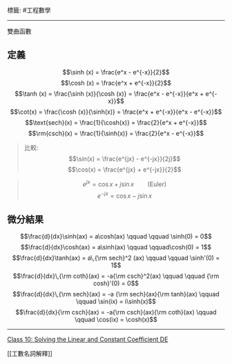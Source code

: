 標籤: #工程數學 

---

雙曲函數

## 定義

$$\sinh (x) = \frac{e^x - e^{-x}}{2}$$
$$\cosh (x) = \frac{e^x + e^{-x}}{2}$$
$$\tanh (x) = \frac{\sinh (x)}{\cosh (x)} = \frac{e^x - e^{-x}}{e^x + e^{-x}}$$
$$\cot(x) = \frac{\cosh (x)}{\sinh(x)} = \frac{e^x + e^{-x}}{e^x - e^{-x}}$$
$$\text{sech}(x) = \frac{1}{\cosh(x)} = \frac{2}{e^x + e^{-x}}$$
$$\rm{csch}(x) = \frac{1}{\sinh(x)} = \frac{2}{e^x - e^{-x}}$$
> 比較:
> $$\sin(x) = \frac{e^{jx} - e^{-jx}}{2j}$$
> $$\cos(x) = \frac{e^{jx} + e^{-jx}}{2}$$

> $$e^{jx} = \cos x + j\sin x\qquad \text{(Euler)}$$
> $$e^{-jx} = \cos x - j\sin x$$

## 微分結果

$$\frac{d}{dx}\sinh(ax) = a\cosh(ax) \qquad \qquad \sinh(0) = 0$$
$$\frac{d}{dx}\cosh(ax) = a\sinh(ax) \qquad \qquad\cosh(0) = 1$$
$$\frac{d}{dx}\tanh(ax) = a\,{\rm sech}^2 (ax) \qquad \qquad \sinh'(0) = 1$$
$$\frac{d}{dx}\,{\rm coth}(ax) = -a{\rm csch}^2(ax) \qquad \qquad {\rm cosh}'(0) = 0$$
$$\frac{d}{dx}\,{\rm sech}(ax) = -a {\rm sech}(ax){\rm tanh}(ax) \qquad \qquad \sin(ix) = i\sinh(x)$$
$$\frac{d}{dx}{\rm csch}(ax) = -a{\rm csch}(ax){\rm coth}(ax) \qquad \qquad \cos(ix) = \cosh(x)$$

---

[Class 10: Solving the Linear and Constant Coefficient DE](https://youtu.be/4yTXud2Ig88)

[[工數名詞解釋]]